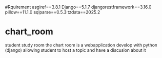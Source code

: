 #Rquirement
asgiref==3.8.1
Django==5.1.7
djangorestframework==3.16.0
pillow==11.1.0
sqlparse==0.5.3
tzdata==2025.2


# chart_room
student study room 
the chart room is a webapplication develop with python (django) allowing student to host a topic and have a discusion about it 
